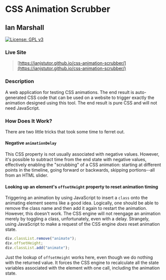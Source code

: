 # CSS Animation Scrubber

## Ian Marshall

[![License: GPL v3](https://img.shields.io/badge/License-GPLv3-blue.svg)](https://www.gnu.org/licenses/gpl-3.0)

### Live Site

> [https://ianjstutor.github.io/css-animation-scrubber/](https://ianjstutor.github.io/css-animation-scrubber/)

### Description

A web application for testing CSS animations. The end result is auto-generated CSS code that can be used on a website to trigger exactly the animation designed using this tool. The end result is pure CSS and will not need JavaScript.

### How Does It Work?

There are two little tricks that took some time to ferret out.

#### Negative <code>animationDelay</code>

This CSS property is not usually associated with negative values. However, it's possible to subtract time from the end state with negative values, effectively enabling the "scrubbing" of a CSS animation: starting at different points in the timeline, going forward or backwards, skipping portions--all from an HTML slider.

#### Looking up an element's <code>offsetHeight</code> property to reset animation timing

Triggering an animation by using JavaScript to insert a <code>class</code> onto the animating element seems like a good idea. Logically, one should be able to remove the class name and then add it again to restart the animation. However, this doesn't work. The CSS engine will not reengage an animation merely by toggling a class, unfortunately, even with a delay. Strangely, using JavaScript to make a request of the CSS engine *does* reset animation state.

```js
div.classList.remove("animate");
div.offsetHeight;
div.classList.add("animate");
```

Just the lookup of <code>offsetHeight</code> works here, even though we do nothing with the returned value. It forces the CSS engine to recalculate all the state variables associated with the element with one call, including the animation state.
